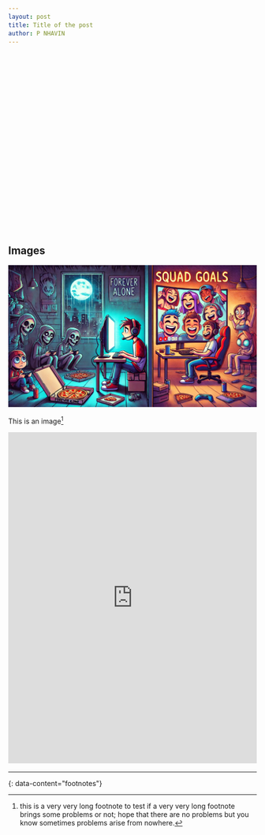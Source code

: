 ```yaml
---
layout: post
title: Title of the post
author: P NHAVIN
---
```



<div id="adobe-dc-view-english-ppt" style="width: 100%; aspect-ratio: 7 / 5;"></div>
<script src="https://documentservices.adobe.com/view-sdk/viewer.js"></script>
<script type="text/javascript">
    document.addEventListener("adobe_dc_view_sdk.ready", function(){ 
        var adobeDCView = new AdobeDC.View({clientId: "915159c738c549a08402de062776255c", divId: "adobe-dc-view-english-ppt"});
        adobeDCView.previewFile({
            content:{location: {url: "images/english%20ppt.pdf"}},
            metaData:{fileName: "Online Gaming - Socialization or Isolation"}
        }, {});
    });
</script>


## Images

![theme logo](images/eng%20img1.webp)

This is an image[^4]

<iframe src="https://docs.google.com/forms/d/e/1FAIpQLSdotmZylpHSMyHvC3a3VrV_Ghww6PN1pNDFZREScshQSlkLbA/viewform?embedded=true" style="width: 100%; aspect-ratio: 3 / 4;" frameborder="0" marginheight="0" marginwidth="0">Loading…</iframe>

---
{: data-content="footnotes"}

[^1]: this is a footnote. You should reach here if you click on the corresponding superscript number.
[^2]: hey there, don't forget to read all the footnotes!
[^3]: this is another footnote.
[^4]: this is a very very long footnote to test if a very very long footnote brings some problems or not; hope that there are no problems but you know sometimes problems arise from nowhere.
